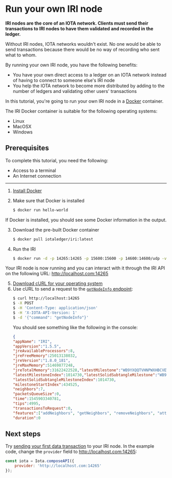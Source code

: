 # Run your own IRI node

**IRI nodes are the core of an IOTA network. Clients must send their transactions to IRI nodes to have them validated and recorded in the ledger.**

Without IRI nodes, IOTA networks wouldn't exist. No one would be able to send transactions because there would be no way of recording who sent what to whom.

By running your own IRI node, you have the following benefits:
* You have your own direct access to a ledger on an IOTA network instead of having to connect to someone else's IRI node
* You help the IOTA network to become more distributed by adding to the number of ledgers and validating other users' transactions

In this tutorial, you're going to run your own IRI node in a [Docker](https://www.docker.com/) container.

The IRI Docker container is suitable for the following operating systems:
* Linux
* MacOSX
* Windows

## Prerequisites

To complete this tutorial, you need the following:

* Access to a terminal
* An Internet connection

<hr>

1. [Install Docker](https://docs.docker.com/install/#supported-platforms)
2. Make sure that Docker is installed

    ```bash
    $ docker run hello-world
    ```
If Docker is installed, you should see some Docker information in the output.

3. Download the pre-built Docker container

    ```bash
    $ docker pull iotaledger/iri:latest
    ```

4. Run the IRI

    ```bash
    $ docker run -d -p 14265:14265 -p 15600:15600 -p 14600:14600/udp -v /my-node:/iri/data --name iri iotaledger/iri:latest --remote -p 14265
    ```
    
Your IRI node is now running and you can interact with it through the IRI API on the following URL:
http://localhost.com:14265

5. [Download cURL for your operating system](https://curl.haxx.se/download.html)
6. Use cURL to send a request to the [`getNodeInfo` endpoint](https://iota.readme.io/reference#getnodeinfo):
    ```bash
    $ curl http://localhost:14265
    $ -X POST 
    $ -H 'Content-Type: application/json'
    $ -H 'X-IOTA-API-Version: 1'
    $ -d '{"command": "getNodeInfo"}'
    ```
    You should see something like the following in the console:
    ```json
    {
    "appName": "IRI",
    "appVersion":"1.5.5",
    "jreAvailableProcessors":8,
    "jreFreeMemory":25013138032,
    "jreVersion":"1.8.0_181",
    "jreMaxMemory":51469877248,
    "jreTotalMemory":31622422528,"latestMilestone":"WB9YXQQTVHNPWXHBCVEWVPWZNJAFSGPVYWPEJXVPGJIFJFFHLFAIFPAWEHJGKEIHMYAUHXOPIUGZOA999",
    "latestMilestoneIndex":1014730,"latestSolidSubtangleMilestone":"WB9YXQQTVHNPWXHBCVEWVPWZNJAFSGPVYWPEJXVPGJIFJFFHLFAIFPAWEHJGKEIHMYAUHXOPIUGZOA999",
    "latestSolidSubtangleMilestoneIndex":1014730,
    "milestoneStartIndex":434525,
    "neighbors":7,
    "packetsQueueSize":0,
    "time":1545903340781,
    "tips":4995,
    "transactionsToRequest":0,
    "features":["addNeighbors", "getNeighbors", "removeNeighbors", "attachToTangle", "interruptAttachToTangle"],
    "duration":0
    ```
## Next steps

Try [sending your first data transaction](tutorials/send-your-first-data-transaction-with-nodejs.md) to your IRI node. In the example code, change the `provider` field to http://localhost.com:14265:
```js
const iota = Iota.composeAPI({
    provider: 'http://localhost.com:14265'
});
```
